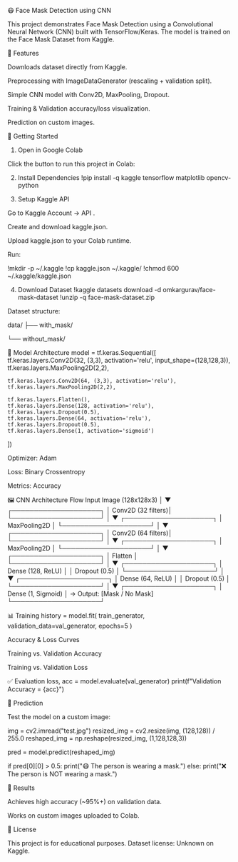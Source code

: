 😷 Face Mask Detection using CNN

This project demonstrates Face Mask Detection using a Convolutional Neural Network (CNN) built with TensorFlow/Keras.
The model is trained on the Face Mask Dataset
 from Kaggle.

📌 Features

Downloads dataset directly from Kaggle.

Preprocessing with ImageDataGenerator (rescaling + validation split).

Simple CNN model with Conv2D, MaxPooling, Dropout.

Training & Validation accuracy/loss visualization.

Prediction on custom images.

🚀 Getting Started
1. Open in Google Colab

Click the button to run this project in Colab:

2. Install Dependencies
!pip install -q kaggle tensorflow matplotlib opencv-python

3. Setup Kaggle API

Go to Kaggle Account → API
.

Create and download kaggle.json.

Upload kaggle.json to your Colab runtime.

Run:

!mkdir -p ~/.kaggle
!cp kaggle.json ~/.kaggle/
!chmod 600 ~/.kaggle/kaggle.json

4. Download Dataset
!kaggle datasets download -d omkargurav/face-mask-dataset
!unzip -q face-mask-dataset.zip


Dataset structure:

data/
 ├── with_mask/
 
 └── without_mask/

🧠 Model Architecture
model = tf.keras.Sequential([
    tf.keras.layers.Conv2D(32, (3,3), activation='relu', input_shape=(128,128,3)),
    tf.keras.layers.MaxPooling2D(2,2),

    tf.keras.layers.Conv2D(64, (3,3), activation='relu'),
    tf.keras.layers.MaxPooling2D(2,2),

    tf.keras.layers.Flatten(),
    tf.keras.layers.Dense(128, activation='relu'),
    tf.keras.layers.Dropout(0.5),
    tf.keras.layers.Dense(64, activation='relu'),
    tf.keras.layers.Dropout(0.5),
    tf.keras.layers.Dense(1, activation='sigmoid')
])


Optimizer: Adam

Loss: Binary Crossentropy

Metrics: Accuracy

🖼 CNN Architecture Flow
Input Image (128x128x3)
        │
        ▼
┌────────────────────┐
│ Conv2D (32 filters)│
└────────────────────┘
        │
        ▼
┌────────────────────┐
│ MaxPooling2D       │
└────────────────────┘
        │
        ▼
┌────────────────────┐
│ Conv2D (64 filters)│
└────────────────────┘
        │
        ▼
┌────────────────────┐
│ MaxPooling2D       │
└────────────────────┘
        │
        ▼
┌────────────────────┐
│ Flatten            │
└────────────────────┘
        │
        ▼
┌────────────────────┐
│ Dense (128, ReLU)  │
│ Dropout (0.5)      │
└────────────────────┘
        │
        ▼
┌────────────────────┐
│ Dense (64, ReLU)   │
│ Dropout (0.5)      │
└────────────────────┘
        │
        ▼
┌────────────────────┐
│ Dense (1, Sigmoid) │ → Output: [Mask / No Mask]
└────────────────────┘

📊 Training
history = model.fit(
    train_generator,
    validation_data=val_generator,
    epochs=5
)

Accuracy & Loss Curves

Training vs. Validation Accuracy

Training vs. Validation Loss

✅ Evaluation
loss, acc = model.evaluate(val_generator)
print(f"Validation Accuracy = {acc}")

🔮 Prediction

Test the model on a custom image:

img = cv2.imread("test.jpg")
resized_img = cv2.resize(img, (128,128)) / 255.0
reshaped_img = np.reshape(resized_img, (1,128,128,3))

pred = model.predict(reshaped_img)

if pred[0][0] > 0.5:
    print("😷 The person is wearing a mask.")
else:
    print("❌ The person is NOT wearing a mask.")

📌 Results

Achieves high accuracy (~95%+) on validation data.

Works on custom images uploaded to Colab.

📜 License

This project is for educational purposes. Dataset license: Unknown on Kaggle.
